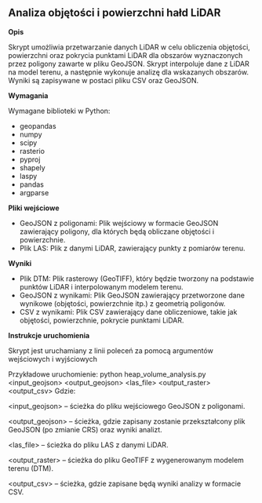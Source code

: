## Analiza objętości i powierzchni hałd LiDAR
**Opis**

Skrypt umożliwia przetwarzanie danych LiDAR w celu obliczenia objętości, powierzchni oraz pokrycia punktami LiDAR dla obszarów wyznaczonych przez poligony zawarte w pliku GeoJSON. Skrypt interpoluje dane z LiDAR na model terenu, a następnie wykonuje analizę dla wskazanych obszarów. Wyniki są zapisywane w postaci pliku CSV oraz GeoJSON.

**Wymagania**

Wymagane biblioteki w Python:

- geopandas
- numpy
- scipy
- rasterio
- pyproj
- shapely
- laspy
- pandas
- argparse

**Pliki wejściowe**

- GeoJSON z poligonami: Plik wejściowy w formacie GeoJSON zawierający poligony, dla których będą obliczane objętości i powierzchnie.
- Plik LAS: Plik z danymi LiDAR, zawierający punkty z pomiarów terenu.

**Wyniki**
- Plik DTM: Plik rasterowy (GeoTIFF), który będzie tworzony na podstawie punktów LiDAR i interpolowanym modelem terenu.
- GeoJSON z wynikami: Plik GeoJSON zawierający przetworzone dane wynikowe (objętości, powierzchnie itp.) z geometrią poligonów.
- CSV z wynikami: Plik CSV zawierający dane obliczeniowe, takie jak objętości, powierzchnie, pokrycie punktami LiDAR.

**Instrukcje uruchomienia**

Skrypt jest uruchamiany z linii poleceń za pomocą argumentów wejściowych i wyjściowych

Przykładowe uruchomienie:
python heap_volume_analysis.py <input_geojson> <output_geojson> <las_file> <output_raster> <output_csv> 
Gdzie:

<input_geojson> – ścieżka do pliku wejściowego GeoJSON z poligonami.

<output_geojson> – ścieżka, gdzie zapisany zostanie przekształcony plik GeoJSON (po zmianie CRS) oraz wyniki analizt.

<las_file> – ścieżka do pliku LAS z danymi LiDAR.

<output_raster> – ścieżka do pliku GeoTIFF z wygenerowanym modelem terenu (DTM).

<output_csv> – ścieżka, gdzie zapisane będą wyniki analizy w formacie CSV.
